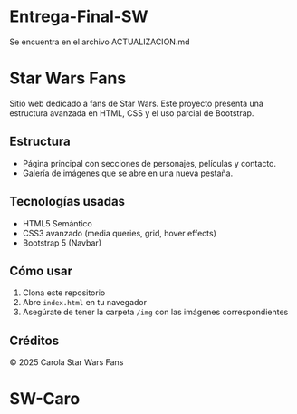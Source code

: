 # Entrega-Final-SW
Se encuentra en el archivo ACTUALIZACION.md

# Star Wars Fans

Sitio web dedicado a fans de Star Wars. 
Este proyecto presenta una estructura avanzada en HTML, CSS y el uso parcial de Bootstrap.

## Estructura

- Página principal con secciones de personajes, películas y contacto.
- Galería de imágenes que se abre en una nueva pestaña.

## Tecnologías usadas

- HTML5 Semántico
- CSS3 avanzado (media queries, grid, hover effects)
- Bootstrap 5 (Navbar)

## Cómo usar

1. Clona este repositorio
2. Abre `index.html` en tu navegador
3. Asegúrate de tener la carpeta `/img` con las imágenes correspondientes

## Créditos

© 2025 Carola Star Wars Fans
# SW-Caro


